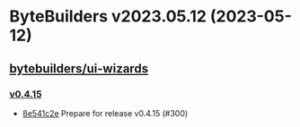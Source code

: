 # ByteBuilders v2023.05.12 (2023-05-12)


## [bytebuilders/ui-wizards](https://github.com/bytebuilders/ui-wizards)

### [v0.4.15](https://github.com/bytebuilders/ui-wizards/releases/tag/v0.4.15)

- [8e541c2e](https://github.com/bytebuilders/ui-wizards/commit/8e541c2e) Prepare for release v0.4.15 (#300)



